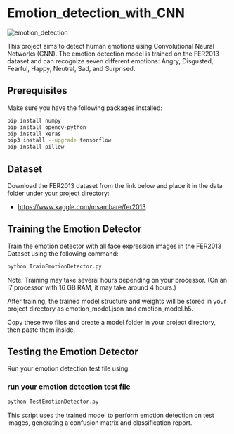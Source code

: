 # Emotion_detection_with_CNN

![emotion_detection](https://github.com/datamagic2020/Emotion_detection_with_CNN/blob/main/emoition_detection.png)

This project aims to detect human emotions using Convolutional Neural Networks (CNN). The emotion detection model is trained on the FER2013 dataset and can recognize seven different emotions: Angry, Disgusted, Fearful, Happy, Neutral, Sad, and Surprised.

## Prerequisites

Make sure you have the following packages installed:

```bash
pip install numpy
pip install opencv-python
pip install keras
pip3 install --upgrade tensorflow
pip install pillow
```

## Dataset
Download the FER2013 dataset from the link below and place it in the data folder under your project directory:
- https://www.kaggle.com/msambare/fer2013

## Training the Emotion Detector
Train the emotion detector with all face expression images in the FER2013 Dataset using the following command:
```bash
python TrainEmotionDetector.py
```
Note: Training may take several hours depending on your processor. (On an i7 processor with 16 GB RAM, it may take around 4 hours.)

After training, the trained model structure and weights will be stored in your project directory as emotion_model.json and emotion_model.h5.

Copy these two files and create a model folder in your project directory, then paste them inside.

## Testing the Emotion Detector
Run your emotion detection test file using:

### run your emotion detection test file
```bash
python TestEmotionDetector.py
```
This script uses the trained model to perform emotion detection on test images, generating a confusion matrix and classification report.
